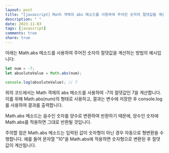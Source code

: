 ```yaml
---
layout: post
title: "[javascript] Math 객체의 abs 메소드를 사용하여 주어진 숫자의 절댓값을 계산하는 방법은 무엇인가요?"
description: " "
date: 2023-11-03
tags: [javascript]
comments: true
share: true
---
```


아래는 Math.abs 메소드를 사용하여 주어진 숫자의 절댓값을 계산하는 방법의 예시입니다:

```javascript
let num = -7;
let absoluteValue = Math.abs(num);

console.log(absoluteValue); // 7
```

위의 코드에서는 Math 객체의 abs 메소드를 사용하여 -7의 절댓값인 7을 계산합니다. 이를 위해 Math.abs(num)의 형태로 사용하고, 결과는 변수에 저장한 후 console.log를 사용하여 결과를 출력합니다.

Math.abs 메소드는 음수인 숫자를 양수로 변환하여 반환하기 때문에, 양수인 숫자에 Math.abs를 적용하면 그대로 반환될 것입니다.

주의할 점은 Math.abs 메소드는 입력된 값이 숫자형이 아닌 경우 자동으로 형변환을 수행합니다. 예를 들어 문자열 "10"을 Math.abs에 적용하면 숫자형으로 변환된 후 절댓값이 계산됩니다.